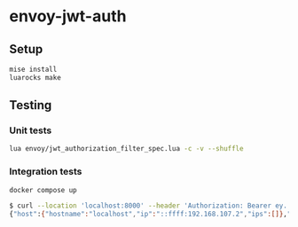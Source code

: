 # envoy-jwt-auth

## Setup

```sh
mise install
luarocks make
```

## Testing

### Unit tests

```sh
lua envoy/jwt_authorization_filter_spec.lua -c -v --shuffle
```

### Integration tests

```sh
docker compose up
```

```sh
$ curl --location 'localhost:8000' --header 'Authorization: Bearer ey...'
{"host":{"hostname":"localhost","ip":"::ffff:192.168.107.2","ips":[]},"http":{"method":"GET","baseUrl":"","originalUrl":"/","protocol":"http"},"request":{"params":{"0":"/"},"query":{},"cookies":{},"body":{},"headers":{"host":"localhost:8000","user-agent":"curl/8.7.1","accept":"*/*","x-forwarded-proto":"http","x-request-id":"1d6a0e97-fcdb-4df4-bc3a-83a0bf0ec3d9","x-envoy-expected-rq-timeout-ms":"15000","authorization":"Basic base64EncodedCredentials"}},"environment":{ ... }}% 
```
